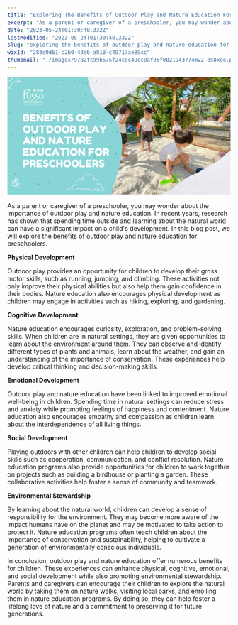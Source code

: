 ```yaml
---
title: "Exploring The Benefits of Outdoor Play and Nature Education For Preschoolers"
excerpt: "As a parent or caregiver of a preschooler, you may wonder about the importance of outdoor play and nature education. In recent years,..."
date: "2023-05-24T01:30:40.332Z"
lastModified: "2023-05-24T01:30:40.332Z"
slug: "exploring-the-benefits-of-outdoor-play-and-nature-education-for-preschoolers"
wixId: "283c0d61-c2b0-43e6-a818-c49717ae89cc"
thumbnail: "./images/9782fc99b575f24c8c49ec8af95f0821943774mv2-o58xee.png"
---
```


![](./images/9782fc99b575f24c8c49ec8af95f0821943774mv2-o58xee.png)

As a parent or caregiver of a preschooler, you may wonder about the importance of outdoor play and nature education. In recent years, research has shown that spending time outside and learning about the natural world can have a significant impact on a child's development. In this blog post, we will explore the benefits of outdoor play and nature education for preschoolers.

**Physical Development**

Outdoor play provides an opportunity for children to develop their gross motor skills, such as running, jumping, and climbing. These activities not only improve their physical abilities but also help them gain confidence in their bodies. Nature education also encourages physical development as children may engage in activities such as hiking, exploring, and gardening.

**Cognitive Development**

Nature education encourages curiosity, exploration, and problem-solving skills. When children are in natural settings, they are given opportunities to learn about the environment around them. They can observe and identify different types of plants and animals, learn about the weather, and gain an understanding of the importance of conservation. These experiences help develop critical thinking and decision-making skills.

**Emotional Development**

Outdoor play and nature education have been linked to improved emotional well-being in children. Spending time in natural settings can reduce stress and anxiety while promoting feelings of happiness and contentment. Nature education also encourages empathy and compassion as children learn about the interdependence of all living things.

**Social Development**

Playing outdoors with other children can help children to develop social skills such as cooperation, communication, and conflict resolution. Nature education programs also provide opportunities for children to work together on projects such as building a birdhouse or planting a garden. These collaborative activities help foster a sense of community and teamwork.

**Environmental Stewardship**

By learning about the natural world, children can develop a sense of responsibility for the environment. They may become more aware of the impact humans have on the planet and may be motivated to take action to protect it. Nature education programs often teach children about the importance of conservation and sustainability, helping to cultivate a generation of environmentally conscious individuals.

In conclusion, outdoor play and nature education offer numerous benefits for children. These experiences can enhance physical, cognitive, emotional, and social development while also promoting environmental stewardship. Parents and caregivers can encourage their children to explore the natural world by taking them on nature walks, visiting local parks, and enrolling them in nature education programs. By doing so, they can help foster a lifelong love of nature and a commitment to preserving it for future generations.